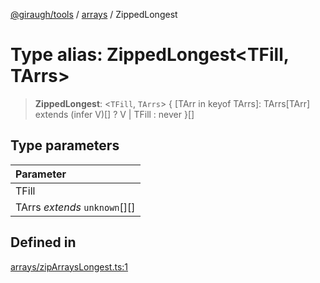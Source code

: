 [@giraugh/tools](../../modules.md) / [arrays](../arrays.md) / ZippedLongest

# Type alias: ZippedLongest\<TFill, TArrs\>

> **ZippedLongest**: \<`TFill`, `TArrs`\> \{ [TArr in keyof TArrs]: TArrs[TArr] extends (infer V)[] ? V \| TFill : never }[]

## Type parameters

| Parameter                     |
| :---------------------------- |
| TFill                         |
| TArrs _extends_ `unknown`[][] |

## Defined in

[arrays/zipArraysLongest.ts:1](https://github.com/giraugh/tools/blob/a6c3d4a/lib/arrays/zipArraysLongest.ts#L1)

